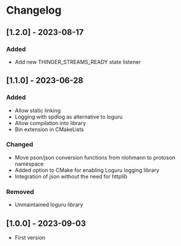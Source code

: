 # Changelog

## [1.2.0] - 2023-08-17
### Added
- Add new THINGER\_STREAMS\_READY state listener

## [1.1.0] - 2023-06-28
### Added
- Allow static linking
- Logging with spdlog as alternative to loguru
- Allow compilation into library
- Bin extension in CMakeLists

### Changed
- Move pson/json conversion functions from nlohmann to protoson namespace
- Added option to CMake for enabling Loguru logging library
- Integration of json without the need for httplib

### Removed
- Unmaintained loguru library

## [1.0.0] - 2023-09-03
- First version
